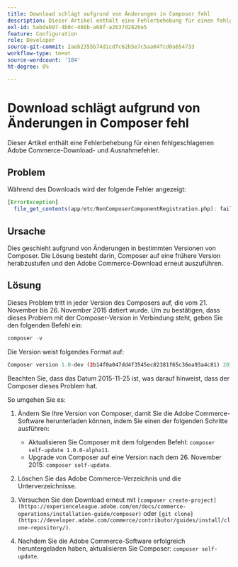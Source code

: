```yaml
---
title: Download schlägt aufgrund von Änderungen in Composer fehl
description: Dieser Artikel enthält eine Fehlerbehebung für einen fehlgeschlagenen Adobe Commerce-Download- und Ausnahmefehler.
exl-id: 5abdab97-4b0c-466b-a68f-a2637d2826e5
feature: Configuration
role: Developer
source-git-commit: 2aeb2355b74d1cdfc62b5e7c5aa04fcd0a654733
workflow-type: tm+mt
source-wordcount: '184'
ht-degree: 0%

---
```


# Download schlägt aufgrund von Änderungen in Composer fehl

Dieser Artikel enthält eine Fehlerbehebung für einen fehlgeschlagenen Adobe Commerce-Download- und Ausnahmefehler.

## Problem

Während des Downloads wird der folgende Fehler angezeigt:

```php
[ErrorException]
  file_get_contents(app/etc/NonComposerComponentRegistration.php): failed to open stream: No such file or directory
```

## Ursache

Dies geschieht aufgrund von Änderungen in bestimmten Versionen von Composer. Die Lösung besteht darin, Composer auf eine frühere Version herabzustufen und den Adobe Commerce-Download erneut auszuführen.

## Lösung

Dieses Problem tritt in jeder Version des Composers auf, die vom 21. November bis 26. November 2015 datiert wurde. Um zu bestätigen, dass dieses Problem mit der Composer-Version in Verbindung steht, geben Sie den folgenden Befehl ein:

```php
composer -v
```

Die Version weist folgendes Format auf:

```php
Composer version 1.0-dev (2b14f0a047dd4f3545ec82381f65c36ea93a4c81) 2015-11-25 17:13:09
```

Beachten Sie, dass das Datum 2015-11-25 ist, was darauf hinweist, dass der Composer dieses Problem hat.

So umgehen Sie es:

1. Ändern Sie Ihre Version von Composer, damit Sie die Adobe Commerce-Software herunterladen können, indem Sie einen der folgenden Schritte ausführen:

   * Aktualisieren Sie Composer mit dem folgenden Befehl: `composer self-update 1.0.0-alpha11`.
   * Upgrade von Composer auf eine Version nach dem 26. November 2015: `composer self-update`.

1. Löschen Sie das Adobe Commerce-Verzeichnis und die Unterverzeichnisse.
1. Versuchen Sie den Download erneut mit `[composer create-project](https://experienceleague.adobe.com/en/docs/commerce-operations/installation-guide/composer)` oder `[git clone](https://developer.adobe.com/commerce/contributor/guides/install/clone-repository/)`.
1. Nachdem Sie die Adobe Commerce-Software erfolgreich heruntergeladen haben, aktualisieren Sie Composer: `composer self-update`.
